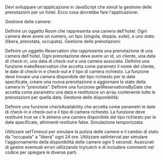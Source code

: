 Devi sviluppare un'applicazione in JavaScript che simuli la gestione delle prenotazioni per un hotel.
Ecco cosa dovrebbe fare l'applicazione:

Gestione delle camere:

Definire un oggetto Room che rappresenta una camera dell'hotel. Ogni camera deve avere un numero, un tipo (singola, doppia, suite), 
e uno stato (libera, prenotata, occupata).
Gestione delle prenotazioni:

Definire un oggetto Reservation che rappresenta una prenotazione di una camera dell'hotel. Ogni prenotazione deve avere un id, un cliente,
una data di check-in, una data di check-out e una camera associata.
Definire una funzione makeReservation che accetta come parametri il nome del cliente, le date di check-in e check-out e il tipo di camera 
richiesto. La funzione deve trovare una camera disponibile del tipo richiesto per le date specificate, creare una nuova prenotazione e 
aggiornare lo stato della camera in "prenotata".
Definire una funzione getReservationsByDate che accetta come parametro una data e restituisce un array contenente tutte le prenotazioni 
per quella data.
Gestione delle disponibilità:

Definire una funzione checkAvailability che accetta come parametri le date di check-in e check-out e il tipo di camera richiesto.
 La funzione deve restituire true se c'è almeno una camera disponibile del tipo richiesto per le date specificate, 
 altrimenti restituire false.
Simulazione temporizzata:

Utilizzare setTimeout per simulare la pulizia delle camere e il cambio di stato da "occupata" a "libera" ogni 24 ore.
Utilizzare setInterval per simulare l'aggiornamento della disponibilità delle camere ogni 5 secondi.
Assicurati di gestire eventuali errori utilizzando try/catch e di includere commenti nel codice per spiegare le diverse parti. 